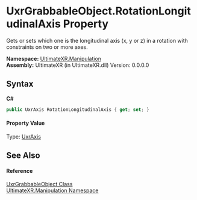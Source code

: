 # UxrGrabbableObject.RotationLongitudinalAxis Property 
 

Gets or sets which one is the longitudinal axis (x, y or z) in a rotation with constraints on two or more axes.

**Namespace:**&nbsp;<a href="N_UltimateXR_Manipulation">UltimateXR.Manipulation</a><br />**Assembly:**&nbsp;UltimateXR (in UltimateXR.dll) Version: 0.0.0.0

## Syntax

**C#**<br />
``` C#
public UxrAxis RotationLongitudinalAxis { get; set; }
```


#### Property Value
Type: <a href="T_UltimateXR_Core_Math_UxrAxis">UxrAxis</a>

## See Also


#### Reference
<a href="T_UltimateXR_Manipulation_UxrGrabbableObject">UxrGrabbableObject Class</a><br /><a href="N_UltimateXR_Manipulation">UltimateXR.Manipulation Namespace</a><br />